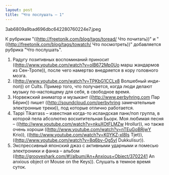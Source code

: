 ```yaml
---
layout: post
title: "Что послушать – 1"
---
```

3ab6809a9bad696dbc642280760224e7.jpeg

К рубрикам "((http://freetonik.com/blog/tags/toread/ Что почитать))" и "((http://freetonik.com/blog/tags/towatch/ Что посмотреть))" добавляется рубрика "Что послушать". 

1. Радугу позитивных воспоминаний приносит ((http://www.youtube.com/watch?v=olB672Mp0Uo марш жандармов из Сен-Тропе)), после чего намертво внедряется в кору головного мозга.
2. ((http://www.youtube.com/watch?v=TPKbG1CCLx8 Волшебный инди-поп)) от Cults. Пример того, что получается, когда люди делают музыку по-настоящему для себя, в свободное время.
3. Норвежский аниматор и музыкант ((http://www.perbyhring.com Пар Бёрин)) пишет ((http://soundcloud.com/perbyhring замечательные электронные треки)), под которые отлично работается.
4. Tappi Tikarrass – известная когда-то исландская панк/поп группа, в которой пела абсолютно восхитительная Бьорк. Моя любимая песня – ((http://www.youtube.com/watch?v=nkuXOtFLMZw Hrollur)), но также очень хороши ((http://www.youtube.com/watch?v=nTEuGoBRjwY Krio)), ((http://www.youtube.com/watch?v=K0YKZ-xI8Is Tjet)), ((http://www.youtube.com/watch?v=8q6bv-Og5yI Dukkulisur)).
5. Экспрессивный японский джаз с активными ударными и помесью электроники и фанка – альбом ((http://grooveshark.com/#!/album/An+Anxious+Object/3702241 An anxious object от Mouse on the Keys)). Слушать в темное время суток.
